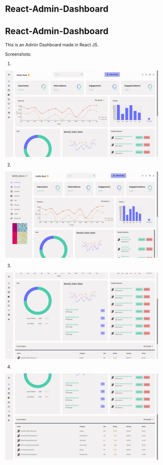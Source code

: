 # React-Admin-Dashboard

# React-Admin-Dashboard

This is an Admin Dashboard made in React JS. 

Screenshots:

1.

![first](screenshots/one.png)

2.

![second](screenshots/two.png)

3.

![third](screenshots/three.png)

4.

![fourth](screenshots/four.png)
